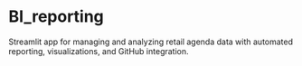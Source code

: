 # BI_reporting
Streamlit app for managing and analyzing retail agenda data with automated reporting, visualizations, and GitHub integration.
